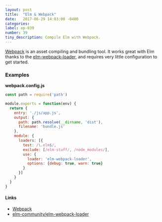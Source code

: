 ```yaml
---
layout: post
title:  "Elm & Webpack"
date:   2017-06-29 14:03:00 -0400
categories:
label: ep-039
number: 39
tiny_description: Compile Elm with Webpack.
---
```


[Webpack](https://webpack.js.org/) is an asset compiling and bundling tool. It works great with Elm thanks to the [elm-webpack-loader](https://github.com/elm-community/elm-webpack-loader), and requires very little configuration to get started.


### Examples

**webpack.config.js**

```js
const path = require('path')

module.exports = function(env) {
  return {
    entry: './js/app.js',
    output: {
      path: path.resolve(__dirname, 'dist'),
      filename: 'bundle.js'
    },
    module: {
      loaders: [{
        test: /\.elm$/,
        exclude: [/elm-stuff/, /node_modules/],
        use: {
          loader: 'elm-webpack-loader',
          options: {debug: true, warn: true}
        }
      }]
    }
  }
}

```

#### Links

* [Webpack](https://webpack.js.org/)
* [elm-community/elm-webpack-loader](https://github.com/elm-community/elm-webpack-loader)
